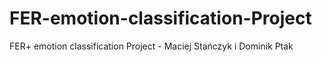 # FER-emotion-classification-Project
FER+ emotion classification Project - Maciej Stańczyk i Dominik Ptak
